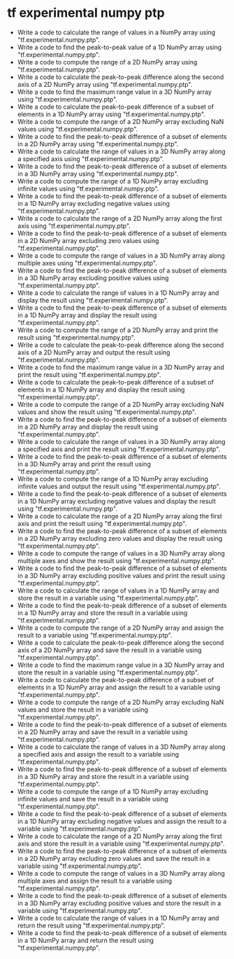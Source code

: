 # tf experimental numpy ptp

- Write a code to calculate the range of values in a NumPy array using "tf.experimental.numpy.ptp".
- Write a code to find the peak-to-peak value of a 1D NumPy array using "tf.experimental.numpy.ptp".
- Write a code to compute the range of a 2D NumPy array using "tf.experimental.numpy.ptp".
- Write a code to calculate the peak-to-peak difference along the second axis of a 2D NumPy array using "tf.experimental.numpy.ptp".
- Write a code to find the maximum range value in a 3D NumPy array using "tf.experimental.numpy.ptp".
- Write a code to calculate the peak-to-peak difference of a subset of elements in a 1D NumPy array using "tf.experimental.numpy.ptp".
- Write a code to compute the range of a 2D NumPy array excluding NaN values using "tf.experimental.numpy.ptp".
- Write a code to find the peak-to-peak difference of a subset of elements in a 2D NumPy array using "tf.experimental.numpy.ptp".
- Write a code to calculate the range of values in a 3D NumPy array along a specified axis using "tf.experimental.numpy.ptp".
- Write a code to find the peak-to-peak difference of a subset of elements in a 3D NumPy array using "tf.experimental.numpy.ptp".
- Write a code to compute the range of a 1D NumPy array excluding infinite values using "tf.experimental.numpy.ptp".
- Write a code to find the peak-to-peak difference of a subset of elements in a 1D NumPy array excluding negative values using "tf.experimental.numpy.ptp".
- Write a code to calculate the range of a 2D NumPy array along the first axis using "tf.experimental.numpy.ptp".
- Write a code to find the peak-to-peak difference of a subset of elements in a 2D NumPy array excluding zero values using "tf.experimental.numpy.ptp".
- Write a code to compute the range of values in a 3D NumPy array along multiple axes using "tf.experimental.numpy.ptp".
- Write a code to find the peak-to-peak difference of a subset of elements in a 3D NumPy array excluding positive values using "tf.experimental.numpy.ptp".
- Write a code to calculate the range of values in a 1D NumPy array and display the result using "tf.experimental.numpy.ptp".
- Write a code to find the peak-to-peak difference of a subset of elements in a 1D NumPy array and display the result using "tf.experimental.numpy.ptp".
- Write a code to compute the range of a 2D NumPy array and print the result using "tf.experimental.numpy.ptp".
- Write a code to calculate the peak-to-peak difference along the second axis of a 2D NumPy array and output the result using "tf.experimental.numpy.ptp".
- Write a code to find the maximum range value in a 3D NumPy array and print the result using "tf.experimental.numpy.ptp".
- Write a code to calculate the peak-to-peak difference of a subset of elements in a 1D NumPy array and display the result using "tf.experimental.numpy.ptp".
- Write a code to compute the range of a 2D NumPy array excluding NaN values and show the result using "tf.experimental.numpy.ptp".
- Write a code to find the peak-to-peak difference of a subset of elements in a 2D NumPy array and display the result using "tf.experimental.numpy.ptp".
- Write a code to calculate the range of values in a 3D NumPy array along a specified axis and print the result using "tf.experimental.numpy.ptp".
- Write a code to find the peak-to-peak difference of a subset of elements in a 3D NumPy array and print the result using "tf.experimental.numpy.ptp".
- Write a code to compute the range of a 1D NumPy array excluding infinite values and output the result using "tf.experimental.numpy.ptp".
- Write a code to find the peak-to-peak difference of a subset of elements in a 1D NumPy array excluding negative values and display the result using "tf.experimental.numpy.ptp".
- Write a code to calculate the range of a 2D NumPy array along the first axis and print the result using "tf.experimental.numpy.ptp".
- Write a code to find the peak-to-peak difference of a subset of elements in a 2D NumPy array excluding zero values and display the result using "tf.experimental.numpy.ptp".
- Write a code to compute the range of values in a 3D NumPy array along multiple axes and show the result using "tf.experimental.numpy.ptp".
- Write a code to find the peak-to-peak difference of a subset of elements in a 3D NumPy array excluding positive values and print the result using "tf.experimental.numpy.ptp".
- Write a code to calculate the range of values in a 1D NumPy array and store the result in a variable using "tf.experimental.numpy.ptp".
- Write a code to find the peak-to-peak difference of a subset of elements in a 1D NumPy array and store the result in a variable using "tf.experimental.numpy.ptp".
- Write a code to compute the range of a 2D NumPy array and assign the result to a variable using "tf.experimental.numpy.ptp".
- Write a code to calculate the peak-to-peak difference along the second axis of a 2D NumPy array and save the result in a variable using "tf.experimental.numpy.ptp".
- Write a code to find the maximum range value in a 3D NumPy array and store the result in a variable using "tf.experimental.numpy.ptp".
- Write a code to calculate the peak-to-peak difference of a subset of elements in a 1D NumPy array and assign the result to a variable using "tf.experimental.numpy.ptp".
- Write a code to compute the range of a 2D NumPy array excluding NaN values and store the result in a variable using "tf.experimental.numpy.ptp".
- Write a code to find the peak-to-peak difference of a subset of elements in a 2D NumPy array and save the result in a variable using "tf.experimental.numpy.ptp".
- Write a code to calculate the range of values in a 3D NumPy array along a specified axis and assign the result to a variable using "tf.experimental.numpy.ptp".
- Write a code to find the peak-to-peak difference of a subset of elements in a 3D NumPy array and store the result in a variable using "tf.experimental.numpy.ptp".
- Write a code to compute the range of a 1D NumPy array excluding infinite values and save the result in a variable using "tf.experimental.numpy.ptp".
- Write a code to find the peak-to-peak difference of a subset of elements in a 1D NumPy array excluding negative values and assign the result to a variable using "tf.experimental.numpy.ptp".
- Write a code to calculate the range of a 2D NumPy array along the first axis and store the result in a variable using "tf.experimental.numpy.ptp".
- Write a code to find the peak-to-peak difference of a subset of elements in a 2D NumPy array excluding zero values and save the result in a variable using "tf.experimental.numpy.ptp".
- Write a code to compute the range of values in a 3D NumPy array along multiple axes and assign the result to a variable using "tf.experimental.numpy.ptp".
- Write a code to find the peak-to-peak difference of a subset of elements in a 3D NumPy array excluding positive values and store the result in a variable using "tf.experimental.numpy.ptp".
- Write a code to calculate the range of values in a 1D NumPy array and return the result using "tf.experimental.numpy.ptp".
- Write a code to find the peak-to-peak difference of a subset of elements in a 1D NumPy array and return the result using "tf.experimental.numpy.ptp".